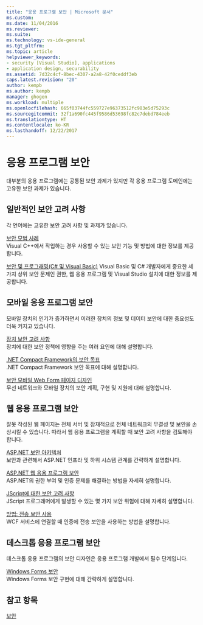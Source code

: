 ```yaml
---
title: "응용 프로그램 보안 | Microsoft 문서"
ms.custom: 
ms.date: 11/04/2016
ms.reviewer: 
ms.suite: 
ms.technology: vs-ide-general
ms.tgt_pltfrm: 
ms.topic: article
helpviewer_keywords:
- security [Visual Studio], applications
- application design, securability
ms.assetid: 7d32c4cf-8bec-4307-a2a8-42f0ceddf3eb
caps.latest.revision: "20"
author: kempb
ms.author: kempb
manager: ghogen
ms.workload: multiple
ms.openlocfilehash: 665f03744fc559727e96373512fc983e5d75293c
ms.sourcegitcommit: 32f1a690fc445f9586d53698fc82c7debd784eeb
ms.translationtype: HT
ms.contentlocale: ko-KR
ms.lasthandoff: 12/22/2017
---
```

# <a name="securing-applications"></a>응용 프로그램 보안
대부분의 응용 프로그램에는 공통된 보안 과제가 있지만 각 응용 프로그램 도메인에는 고유한 보안 과제가 있습니다.  
  
## <a name="general-security-considerations"></a>일반적인 보안 고려 사항  
 각 언어에는 고유한 보안 고려 사항 및 과제가 있습니다.  
  
 [보안 모범 사례](/cpp/top/security-best-practices-for-cpp)  
 Visual C++에서 작업하는 경우 사용할 수 있는 보안 기능 및 방법에 대한 정보를 제공합니다.  
  
 [보안 및 프로그래밍(C# 및 Visual Basic)](https://msdn.microsoft.com/en-us/library/ms233782(v=vs.100).aspx)  
 Visual Basic 및 C# 개발자에게 중요한 세 가지 상위 보안 문제인 권한, 웹 응용 프로그램 및 Visual Studio 설치에 대한 정보를 제공합니다.  
  
## <a name="securing-mobile-applications"></a>모바일 응용 프로그램 보안  
 모바일 장치의 인기가 증가하면서 이러한 장치의 정보 및 데이터 보안에 대한 중요성도 더욱 커지고 있습니다.  
  
 [장치 보안 고려 사항](http://msdn.microsoft.com/en-us/45fab484-8718-452e-8210-04fda3c6cb87)  
 장치에 대한 보안 정책에 영향을 주는 여러 요인에 대해 설명합니다.  
  
 [.NET Compact Framework의 보안 목표](http://msdn.microsoft.com/en-us/64ac2770-e2bc-40a3-abbf-56c8a2c0e364)  
 .NET Compact Framework 보안 목표에 대해 설명합니다.  
  
 [보안 모바일 Web Form 페이지 디자인](http://msdn.microsoft.com/en-us/b69727c1-f81f-4221-a116-8f92f769365f)  
 무선 네트워크와 모바일 장치의 보안 계획, 구현 및 지원에 대해 설명합니다.  
  
## <a name="securing-web-applications"></a>웹 응용 프로그램 보안  
 잘못 작성된 웹 페이지는 전체 서버 및 잠재적으로 전체 네트워크의 무결성 및 보안을 손상시킬 수 있습니다. 따라서 웹 응용 프로그램을 계획할 때 보안 고려 사항을 검토해야 합니다.  
  
 [ASP.NET 보안 아키텍처](http://msdn.microsoft.com/Library/c34d6f4f-f64d-4697-bd32-02dd2ddf726f)  
 보안과 관련해서 ASP.NET 인프라 및 하위 시스템 관계를 간략하게 설명합니다.  
  
 [ASP.NET 웹 응용 프로그램 보안](http://msdn.microsoft.com/Library/658d0430-1644-4744-b52d-08b0d6fcacb8)  
 ASP.NET의 권한 부여 및 인증 문제를 해결하는 방법을 자세히 설명합니다.  
  
 [JScript에 대한 보안 고려 사항](http://msdn.microsoft.com/en-us/8572efc9-071a-472d-a1a4-f0a3b42644c1)  
 JScript 프로그래머에게 발생할 수 있는 몇 가지 보안 위험에 대해 자세히 설명합니다.  
  
 [방법: 전송 보안 사용](http://msdn.microsoft.com/en-us/16210e41-5492-4cc8-9002-7366b1fc7297)  
 WCF 서비스에 연결할 때 인증에 전송 보안을 사용하는 방법을 설명합니다.  
  
## <a name="securing-desktop-applications"></a>데스크톱 응용 프로그램 보안  
 데스크톱 응용 프로그램의 보안 디자인은 응용 프로그램 개발에서 필수 단계입니다.  
  
 [Windows Forms 보안](/dotnet/framework/winforms/windows-forms-security)  
 Windows Forms 보안 구현에 대해 간략하게 설명합니다.  
  
## <a name="see-also"></a>참고 항목  
 [보안](../ide/security-in-visual-studio.md)